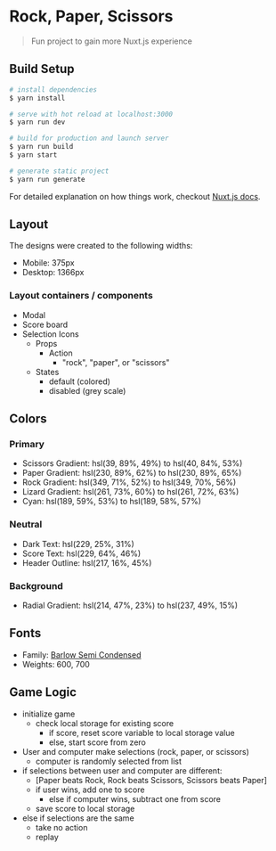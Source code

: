 # Rock, Paper, Scissors

> Fun project to gain more Nuxt.js experience

## Build Setup

``` bash
# install dependencies
$ yarn install

# serve with hot reload at localhost:3000
$ yarn run dev

# build for production and launch server
$ yarn run build
$ yarn start

# generate static project
$ yarn run generate
```

For detailed explanation on how things work, checkout [Nuxt.js docs](https://nuxtjs.org).


## Layout

The designs were created to the following widths:

- Mobile: 375px
- Desktop: 1366px

### Layout containers / components

- Modal
- Score board
- Selection Icons
  - Props
    - Action
      - "rock", "paper", or "scissors"
  - States
    - default (colored)
    - disabled (grey scale)

## Colors

### Primary

- Scissors Gradient: hsl(39, 89%, 49%) to hsl(40, 84%, 53%)
- Paper Gradient: hsl(230, 89%, 62%) to hsl(230, 89%, 65%)
- Rock Gradient: hsl(349, 71%, 52%) to hsl(349, 70%, 56%)
- Lizard Gradient: hsl(261, 73%, 60%) to hsl(261, 72%, 63%)
- Cyan: hsl(189, 59%, 53%) to hsl(189, 58%, 57%)

### Neutral

- Dark Text: hsl(229, 25%, 31%)
- Score Text: hsl(229, 64%, 46%)
- Header Outline: hsl(217, 16%, 45%)

### Background

- Radial Gradient: hsl(214, 47%, 23%) to hsl(237, 49%, 15%)

## Fonts

- Family: [Barlow Semi Condensed](https://fonts.google.com/specimen/Barlow+Semi+Condensed)
- Weights: 600, 700

## Game Logic
- initialize game
  - check local storage for existing score
    - if score, reset score variable to local storage value
    - else, start score from zero
- User and computer make selections (rock, paper, or scissors)
  - computer is randomly selected from list
- if selections between user and computer are different:
  - [Paper beats Rock, Rock beats Scissors, Scissors beats Paper]
  - if user wins, add one to score
    - else if computer wins, subtract one from score
  - save score to local storage
- else if selections are the same
  - take no action
  - replay


